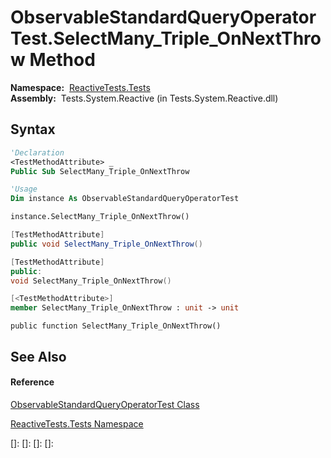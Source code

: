 # ObservableStandardQueryOperatorTest.SelectMany\_Triple\_OnNextThrow Method

**Namespace:**  [ReactiveTests.Tests](ReactiveTests.Tests\ReactiveTests.Tests.md)  
**Assembly:**  Tests.System.Reactive (in Tests.System.Reactive.dll)

## Syntax

```vb
'Declaration
<TestMethodAttribute> _
Public Sub SelectMany_Triple_OnNextThrow
```

```vb
'Usage
Dim instance As ObservableStandardQueryOperatorTest

instance.SelectMany_Triple_OnNextThrow()
```

```csharp
[TestMethodAttribute]
public void SelectMany_Triple_OnNextThrow()
```

```c++
[TestMethodAttribute]
public:
void SelectMany_Triple_OnNextThrow()
```

```fsharp
[<TestMethodAttribute>]
member SelectMany_Triple_OnNextThrow : unit -> unit 
```

```jscript
public function SelectMany_Triple_OnNextThrow()
```

## See Also

#### Reference

[ObservableStandardQueryOperatorTest Class](ObservableStandardQueryOperatorTest\ObservableStandardQueryOperatorTest.md)

[ReactiveTests.Tests Namespace](ReactiveTests.Tests\ReactiveTests.Tests.md)

[]: 
[]: 
[]: 
[]: 